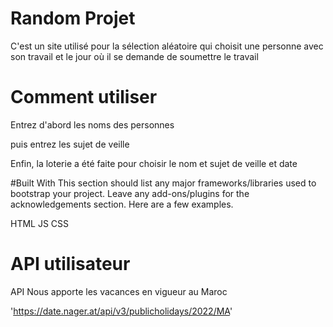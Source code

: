 
# Random Projet

C'est un site utilisé pour la sélection aléatoire qui choisit une personne avec son travail et le jour où il se demande de soumettre le travail

# Comment utiliser

Entrez d'abord les noms des personnes

puis entrez les sujet de veille

Enfin, la loterie a été faite pour choisir le nom et sujet de veille et date

#Built With
This section should list any major frameworks/libraries used to bootstrap your project. Leave any add-ons/plugins for the acknowledgements section. Here are a few examples.

HTML
JS
CSS

# API utilisateur

API Nous apporte les vacances en vigueur au Maroc

'https://date.nager.at/api/v3/publicholidays/2022/MA'

